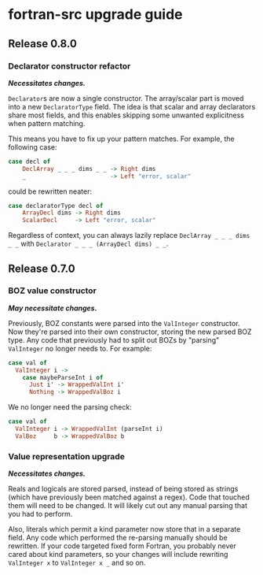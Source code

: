 # fortran-src upgrade guide
## Release 0.8.0
### Declarator constructor refactor
***Necessitates changes.***

`Declarator`s are now a single constructor. The array/scalar part is moved into
a new `DeclaratorType` field. The idea is that scalar and array declarators
share most fields, and this enables skipping some unwanted explicitness when
pattern matching.

This means you have to fix up your pattern matches. For example, the following
case:

```haskell
case decl of
    DeclArray _ _ _ dims _ _ -> Right dims
    _                        -> Left "error, scalar"
```

could be rewritten neater:

```haskell
case declaratorType decl of
    ArrayDecl dims -> Right dims
    ScalarDecl     -> Left "error, scalar"
```

Regardless of context, you can always lazily replace `DeclArray _ _ _ dims _ _`
with `Declarator _ _ _ (ArrayDecl dims) _ _`.

## Release 0.7.0
### BOZ value constructor
***May necessitate changes.***

Previously, BOZ constants were parsed into the `ValInteger` constructor. Now
they're parsed into their own constructor, storing the new parsed BOZ type. Any
code that previously had to split out BOZs by "parsing" `ValInteger` no longer
needs to. For example:

```haskell
case val of
  ValInteger i ->
    case maybeParseInt i of
      Just i' -> WrappedValInt i'
      Nothing -> WrappedValBoz i
```

We no longer need the parsing check:

```haskell
case val of
  ValInteger i -> WrappedValInt (parseInt i)
  ValBoz     b -> WrappedValBoz b
```

### Value representation upgrade
***Necessitates changes.***

Reals and logicals are stored parsed, instead of being stored as strings (which
have previously been matched against a regex). Code that touched them will need
to be changed. It will likely cut out any manual parsing that you had to
perform.

Also, literals which permit a kind parameter now store that in a separate field.
Any code which performed the re-parsing manually should be rewritten. If your
code targeted fixed form Fortran, you probably never cared about kind
parameters, so your changes will include rewriting `ValInteger x` to `ValInteger
x _`  and so on.

